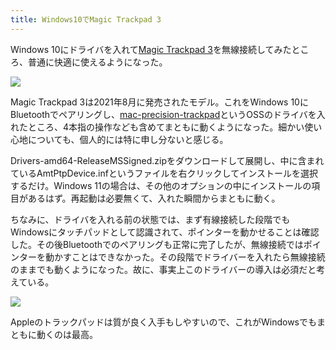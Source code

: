 ```yaml
---
title: Windows10でMagic Trackpad 3
---
```

Windows 10にドライバを入れて[Magic Trackpad 3](https://www.amazon.co.jp/dp/B09BTT6FJ9)を無線接続してみたところ、普通に快適に使えるようになった。

![](https://lh6.googleusercontent.com/vHPFqvr7vQ5m_VdLwGmzh6sg9QxYL_FIu0Er4xTX5Y-iM6W9IeXgREMDtAGbrLw5ZFfz7De_WG6Ljkhst1Q74B2B0CgE38kJh4_zp6SG6K6uS63aNybNhrLJuoVBwnyjINViFmGxSL-pI6X7CL9dMMQEInQK5FYnrIZmTQcLF4elj8L8Ni0PqJJ2QQ)

Magic Trackpad 3は2021年8月に発売されたモデル。これをWindows 10にBluetoothでペアリングし、[mac-precision-trackpad](https://github.com/imbushuo/mac-precision-touchpad)というOSSのドライバを入れたところ、4本指の操作なども含めてまともに動くようになった。細かい使い心地についても、個人的には特に申し分ないと感じる。

Drivers-amd64-ReleaseMSSigned.zipをダウンロードして展開し、中に含まれているAmtPtpDevice.infというファイルを右クリックしてインストールを選択するだけ。Windows 11の場合は、その他のオプションの中にインストールの項目があるはず。再起動は必要無くて、入れた瞬間からまともに動く。

ちなみに、ドライバを入れる前の状態では、まず有線接続した段階でもWindowsにタッチパッドとして認識されて、ポインターを動かせることは確認した。その後Bluetoothでのペアリングも正常に完了したが、無線接続ではポインターを動かすことはできなかった。その段階でドライバーを入れたら無線接続のままでも動くようになった。故に、事実上このドライバーの導入は必須だと考えている。

![](https://lh3.googleusercontent.com/qlaHcaZczyMQ6Bnz9HZKog-oK_qyzAoVjUBEKhanrZqmyxBaHhMLVlkVbcK5qO0olv1cz407Dls-8XkzLeAt8SgK9HfdRtsR87WH_P0rY49sQ6bTKqJ8ydouvmdNxWikq0OXKQnrcsA5Hyw5Wq9XjO9UwjrcKM-VAmTENJ3gDB0DueCikaOd011TVQ)

Appleのトラックパッドは質が良く入手もしやすいので、これがWindowsでもまともに動くのは最高。
